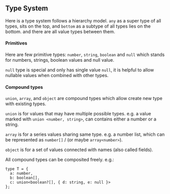 
## Type System

Here is a type system follows a hierarchy model. `any` as a super type of all
types, sits on the top, and `bottom` as a subtype of all types lies on the bottom.
and there are all value types between them.

#### Primitives

Here are few primitive types: `number`, `string`, `boolean` and `null` which
stands for numbers, strings, boolean values and null value.

`null` type is special and only has single value `null`, it is helpful to
allow nullable values when combined with other types.

#### Compound types

`union`, `array`, and `object` are compound types which allow create new type with
existing types.

`union` is for values that may have multiple possible types. e.g. a value marked
with `union <number, string>`, can contains either a number or a string.

`array` is for a series values sharing same type. e.g. a number list, which can be
represented as `number[]` / (or maybe `array<number>`).

`object` is for a set of values connected with names (also called fields).

All compound types can be composited freely. e.g.:
```
type T = {
  a: number,
  b: boolean[],
  c: union<boolean?[], { d: string, e: null }>
};
```